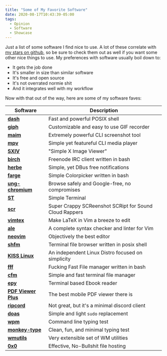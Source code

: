 ```yaml
---
title: "Some of My Favorite Software"
date: 2020-08-17T10:43:39-05:00
tags:
  - Opinion
  - Software
  - Showcase
---
```


Just a list of some software I find nice to use. A lot of these correlate with [my stars on github](https://github.com/co1ncidence?tab=stars), so be sure to check them out as well if you want some other nice things to use. My preferences with software usually boil down to:
  - It gets the job done
  - It's smaller in size than similar software
  - It's free and open source
  - It's not overrated normie shit
  - And it integrates well with my workflow

Now with that out of the way, here are some of my software faves:

<!--more-->

| Software                                                               | Description                                            |
|------------------------------------------------------------------------|--------------------------------------------------------|
|**[dash](https://wiki.archlinux.org/index.php/Dash)**                   | Fast and powerful POSIX shell                          |
|**[giph](https://github.com/phisch/giph)**                              | Customizable and easy to use GIF recorder              |
|**[maim](https://github.com/naelstrof/maim)**                           | Extremely powerful CLI screenshot tool                 |
|**[mpv](https://github.com/mpv-player/mpv)**                            | Simple yet featureful CLI media player                 |
|**[SXIV](https://github.com/muennich/sxiv)**                            | "Simple X Image Viewer"                                |
|**[birch](https://github.com/dylanaraps/birch)**                        | Freenode IRC client written in bash                    |
|**[herbe](https://github.com/dudik/herbe)**                             | Simple, yet DBus free notifications                    |
|**[farge](https://github.com/sdushantha/farge)**                        | Simple Colorpicker written in bash                     |
|**[ung-chromium](https://github.com/Eloston/ungoogled-chromium)**       | Browse safely and Google-free, no compromises          |
|**[ST](https://st.suckless.org/)**                                      | Simple Terminal                                        |
|**[scr](https://github.com/6gk/scr)**                                   | Super Crappy SCReenshot SCRipt for Sound Cloud Rappers |
|**[vimtex](https://github.com/lervag/vimtex)**                          | Make LaTeX in Vim a breeze to edit                     |
|**[ale](https://github.com/dense-analysis/ale)**                        | A complete syntax checker and linter for Vim           |
|**[neovim](https://github.com/neovim/neovim)**                          | Objectively the best editor                            |
|**[shfm](https://github.com/dylanaraps/shfm)**                          | Terminal file browser written in posix shell           |
|**[KISS Linux](https://github.com/kisslinux)**                          | An independent Linux Distro focused on simplicity      |
|**[fff](https://github.com/dylanaraps/fff)**                            | Fucking Fast File manager written in bash              |
|**[cfm](https://github.com/WillEccles/cfm)**                            | Simple and fast terminal file manager                  |
|**[epy](https://github.com/wustho/epy)**                                | Terminal based Ebook reader                            |
|**[PDF Viewer Plus](https://github.com/JavaCafe01/PdfViewer)**          | The best mobile PDF viewer there is                    |
|**[ripcord](https://cancel.fm)**                                        | Not great, but it's a minimal discord client           |
|**[doas](https://github.com/slicer69/doas)**                            | Simple and light `sudo` replacement                    |
|**[wpm](https://pypi.org/project/wpm/)**                                | Command line typing test                               |
|**[monkey-type](https://github.com/s0la/orw)**                          | Clean, fun, and minimal typing test                    |
|**[wmutils](https://github.com/wmutils/core)**                          | Very extensible set of WM utilities                    |
|**[0x0](https://github.com/mia-0/0x0)**                                 | Effective, No-Bullshit file hosting                    |
